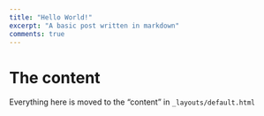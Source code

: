 ```yaml
---
title: "Hello World!"
excerpt: "A basic post written in markdown"
comments: true
---
```


# The content
Everything here is moved to the “content” in ```_layouts/default.html```
